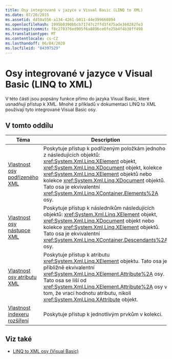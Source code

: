 ```yaml
---
title: Osy integrované v jazyce v Visual Basic (LINQ to XML)
ms.date: 07/20/2015
ms.assetid: d450a556-a134-4261-b011-44e399660894
ms.openlocfilehash: 1995b0390bbcb71747c2ffd3f475ade360282fe3
ms.sourcegitcommit: f8c270376ed905f6a8896ce0fe25b4f4b38ff498
ms.translationtype: MT
ms.contentlocale: cs-CZ
ms.lasthandoff: 06/04/2020
ms.locfileid: "84397529"
---
```

# <a name="language-integrated-axes-in-visual-basic-linq-to-xml"></a>Osy integrované v jazyce v Visual Basic (LINQ to XML)
V této části jsou popsány funkce přímo do jazyka Visual Basic, které usnadňují přístup k XML. Mnohé z příkladů v dokumentaci LINQ to XML používají tyto integrované Visual Basic osy.  
  
## <a name="in-this-section"></a>V tomto oddílu  
  
|Téma|Description|  
|-----------|-----------------|  
|[Vlastnost osy podřízeného XML](../../../language-reference/xml-axis/xml-child-axis-property.md)|Poskytuje přístup k podřízeným položkám jednoho z následujících objektů: <xref:System.Xml.Linq.XElement> objekt, <xref:System.Xml.Linq.XDocument> objekt, kolekce <xref:System.Xml.Linq.XElement> objektů nebo kolekce <xref:System.Xml.Linq.XDocument> objektů. Tato osa je ekvivalentní <xref:System.Xml.Linq.XContainer.Elements%2A> osy.|  
|[Vlastnost osy nástupce XML](../../../language-reference/xml-axis/xml-descendant-axis-property.md)|Poskytuje přístup k následníkům následujících objektů: <xref:System.Xml.Linq.XElement> objekt, <xref:System.Xml.Linq.XDocument> objekt nebo kolekce <xref:System.Xml.Linq.XElement> objektů. Tato osa je ekvivalentní <xref:System.Xml.Linq.XContainer.Descendants%2A> osy.|  
|[Vlastnost osy atributu XML](../../../language-reference/xml-axis/xml-attribute-axis-property.md)|Poskytuje přístup k atributu <xref:System.Xml.Linq.XElement> objektu. Tato osa je přibližně ekvivalentní <xref:System.Xml.Linq.XElement.Attribute%2A> osy. Tato osa se liší od <xref:System.Xml.Linq.XElement.Attribute%2A> osy v tom, že vrací hodnotu atributu, nikoli <xref:System.Xml.Linq.XAttribute> objekt.|  
|[Vlastnost indexeru rozšíření](../../../language-reference/xml-axis/extension-indexer-property.md)|Poskytuje přístup k jednotlivým prvkům v kolekci.|  
  
## <a name="see-also"></a>Viz také

- [LINQ to XML osy (Visual Basic)](linq-to-xml-axes.md)
